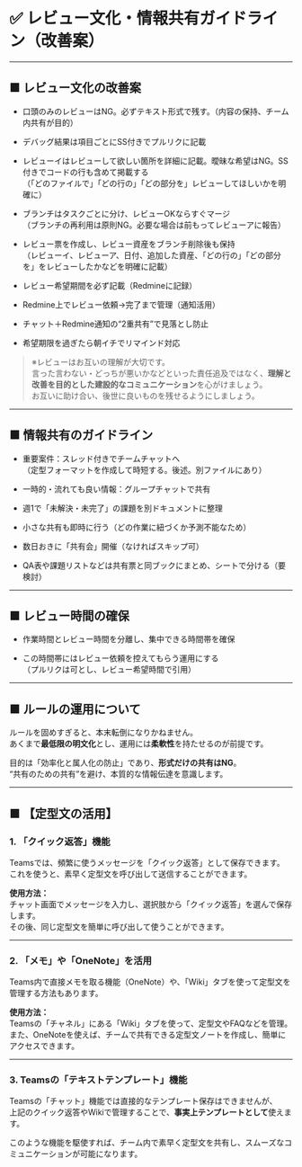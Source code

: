 # ✅ レビュー文化・情報共有ガイドライン（改善案）

---

## ■ レビュー文化の改善案

- 口頭のみのレビューはNG。必ずテキスト形式で残す。（内容の保持、チーム内共有が目的）

- デバッグ結果は項目ごとにSS付きでプルリクに記載

- レビューイはレビューして欲しい箇所を詳細に記載。曖昧な希望はNG。SS付きでコードの行も含めて掲載する  
  （「どのファイルで」「どの行の」「どの部分を」レビューしてほしいかを明確に）

- ブランチはタスクごとに分け、レビューOKならすぐマージ  
  （ブランチの再利用は原則NG。必要な場合は前もってレビューアに報告）

- レビュー票を作成し、レビュー資産をブランチ削除後も保持  
  （レビューイ、レビューア、日付、追加した資産、「どの行の」「どの部分を」をレビューしたかなどを明確に記載）

- レビュー希望期間を必ず記載（Redmineに記録）

- Redmine上でレビュー依頼→完了まで管理（通知活用）

- チャット＋Redmine通知の“2重共有”で見落とし防止

- 希望期限を過ぎたら朝イチでリマインド対応

> ※レビューはお互いの理解が大切です。  
> 言った言わない・どっちが悪いかなどといった責任追及ではなく、**理解と改善を目的とした建設的なコミュニケーション**を心がけましょう。  
> お互いに助け合い、後世に良いものを残せるようにしましょう。

---

## ■ 情報共有のガイドライン

- 重要案件：スレッド付きでチームチャットへ  
  （定型フォーマットを作成して時短する。後述。別ファイルにあり）

- 一時的・流れても良い情報：グループチャットで共有

- 週1で「未解決・未完了」の課題を別ドキュメントに整理

- 小さな共有も即時に行う（どの作業に紐づくか予測不能なため）

- 数日おきに「共有会」開催（なければスキップ可）

- QA表や課題リストなどは共有票と同ブックにまとめ、シートで分ける（要検討）

---

## ■ レビュー時間の確保

- 作業時間とレビュー時間を分離し、集中できる時間帯を確保

- この時間帯にはレビュー依頼を控えてもらう運用にする  
  （プルリクは可とし、レビュー希望時間で引用）

---

## ■ ルールの運用について

ルールを固めすぎると、本末転倒になりかねません。  
あくまで**最低限の明文化**とし、運用には**柔軟性**を持たせるのが前提です。

目的は「効率化と属人化の防止」であり、**形式だけの共有はNG**。  
“共有のための共有”を避け、本質的な情報伝達を意識します。

---

## ■ 【定型文の活用】

### 1. 「クイック返答」機能

Teamsでは、頻繁に使うメッセージを「クイック返答」として保存できます。  
これを使うと、素早く定型文を呼び出して送信することができます。

**使用方法：**  
チャット画面でメッセージを入力し、選択肢から「クイック返答」を選んで保存します。  
その後、同じ定型文を簡単に呼び出して使うことができます。

---

### 2. 「メモ」や「OneNote」を活用

Teams内で直接メモを取る機能（OneNote）や、「Wiki」タブを使って定型文を管理する方法もあります。

**使用方法：**  
Teamsの「チャネル」にある「Wiki」タブを使って、定型文やFAQなどを管理。  
また、OneNoteを使えば、チームで共有できる定型文ノートを作成し、簡単にアクセスできます。

---

### 3. Teamsの「テキストテンプレート」機能

Teamsの「チャット」機能では直接的なテンプレート保存はできませんが、  
上記のクイック返答やWikiで管理することで、**事実上テンプレートとして**使えます。

このような機能を駆使すれば、チーム内で素早く定型文を共有し、スムーズなコミュニケーションが可能になります。

